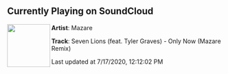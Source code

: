 ## Currently Playing on SoundCloud

[<img align="left" width="100" src="https://i1.sndcdn.com/artworks-l3SNl1rSt8BIZ4wz-XBxvEA-t50x50.jpg">](https://soundcloud.com/mazaremusic/seven-lions-feat-tyler-graves-only-now-mazare-remix-1)

**Artist**: Mazare 

**Track**: Seven Lions (feat. Tyler Graves) - Only Now (Mazare Remix)

Last updated at 7/17/2020, 12:12:02 PM
